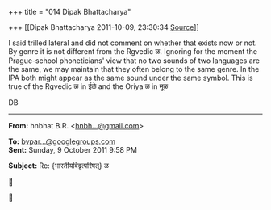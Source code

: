 +++
title = "014 Dipak Bhattacharya"

+++
[[Dipak Bhattacharya	2011-10-09, 23:30:34 [Source](https://groups.google.com/g/bvparishat/c/t66mMJhN7Vc)]]



I said trilled lateral and did not comment on whether that exists now or not. By genre it is not different from the Rgvedic ळ. Ignoring for the moment the Prague-school phoneticians' view that no two sounds of two languages are the same, we may maintain that they often belong to the same genre. In the IPA both might appear as the same sound under the same symbol. This is true of the Rgvedic ळ in ईळे and the Oriya ळ in मूळ

DB  

  

------------------------------------------------------------------------

**From:** hnbhat B.R. \<[hnbh...@gmail.com]()\>  

**To:** [bvpar...@googlegroups.com]()  
**Sent:** Sunday, 9 October 2011 9:58 PM

  
**Subject:** Re: {भारतीयविद्वत्परिषत्} ळ  





